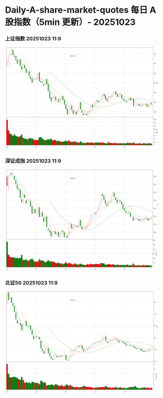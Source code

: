 
# Daily-A-share-market-quotes 每日 A 股指数（5min 更新）- 20251023

### 上证指数 20251023 11:9
![](./fig/2025/10/20251023-sh000001.png)

### 深证成指 20251023 11:9
![](./fig/2025/10/20251023-sz399001.png)

### 北证50 20251023 11:9
![](./fig/2025/10/20251023-bj899050.png)
